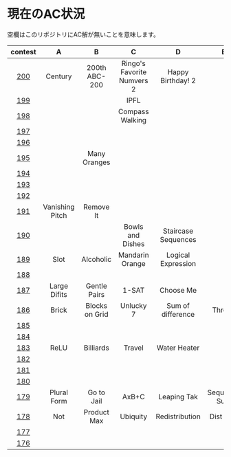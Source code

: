 # 現在のAC状況
空欄はこのリポジトリにAC解が無いことを意味します。

| contest |  A  |  B  |  C  |  D  |  E  |  F  |
| :-----: | :-: | :-: | :-: | :-: | :-: | :-: |
| [200](./200) | Century | 200th ABC-200 | Ringo's Favorite Numvers 2 | Happy Birthday! 2 | | |
| [199](./199) | | | IPFL | | | |
| [198](./198) | | |  Compass Walking | | | |
| [197](./197) | | | | | | |
| [196](./196) | | | | | | |
| [195](./195) | | Many Oranges | | | | |
| [194](./194) | | | | | | |
| [193](./193) | | | | | | |
| [192](./192) | | | | | | |
| [191](./191) | Vanishing Pitch | Remove It | | | | |
| [190](./190) | | | Bowls and Dishes | Staircase Sequences | | |
| [189](./189) | Slot | Alcoholic | Mandarin Orange | Logical Expression | | |
| [188](./188) | | | | | | |
| [187](./187) | Large Difits | Gentle Pairs | 1-SAT | Choose Me | | |
| [186](./186) | Brick | Blocks on Grid | Unlucky 7 | Sum of difference | Throne | |
| [185](./185) | | | | | | |
| [184](./184) | | | | | | |
| [183](./183) | ReLU | Billiards | Travel | Water Heater | | |
| [182](./182) | | | | | | |
| [181](./181) | | | | | | |
| [180](./180) | | | | | | |
| [179](./179) | Plural Form | Go to Jail | AxB+C | Leaping Tak | Sequence Sum | |
| [178](./178) | Not | Product Max | Ubiquity | Redistribution | Dist Max | |
| [177](./177) | | | | | | |
| [176](./176) | | | | | | |